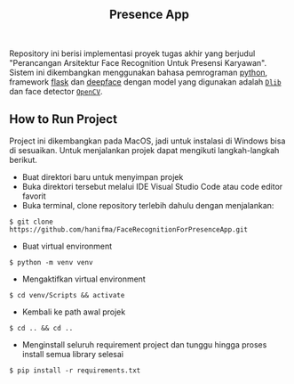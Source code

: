 ## <div align="center">Presence App</div>

<br/>

Repository ini berisi implementasi proyek tugas akhir yang berjudul "Perancangan Arsitektur Face Recognition Untuk Presensi Karyawan".
Sistem ini dikembangkan menggunakan bahasa pemrograman [python](https://www.python.org/), framework [flask](https://flask.palletsprojects.com/en/2.2.x/) dan [deepface](https://github.com/serengil/deepface) 
dengan model yang digunakan adalah [`Dlib`](https://sefiks.com/2020/07/11/face-recognition-with-dlib-in-python/) dan face detector [`OpenCV`](https://sefiks.com/2020/02/23/face-alignment-for-face-recognition-in-python-within-opencv/).

## How to Run Project

Project ini dikembangkan pada MacOS, jadi untuk instalasi di Windows bisa di sesuaikan.
Untuk menjalankan projek dapat mengikuti langkah-langkah berikut.
- Buat direktori baru untuk menyimpan projek
- Buka direktori tersebut melalui IDE Visual Studio Code atau code editor favorit
- Buka terminal, clone repository terlebih dahulu dengan menjalankan:
```shell
$ git clone https://github.com/hanifma/FaceRecognitionForPresenceApp.git
```
- Buat virtual environment
```shell
$ python -m venv venv
```
- Mengaktifkan virtual environment
```shell
$ cd venv/Scripts && activate
```
- Kembali ke path awal projek
```shell
$ cd .. && cd ..
```
- Menginstall seluruh requirement project dan tunggu hingga proses install semua library selesai
```shell
$ pip install -r requirements.txt
```
